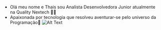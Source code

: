 - Olá meu nome e Thais sou Analista Desenvolvedora Junior atualmente na Quality Nextech 👩‍💻
- Apaixonada por tecnologia que resolveu aventurar-se pelo universo da Programação💜
![Alt Text](https://media3.giphy.com/media/bcKmIWkUMCjVm/giphy.gif)
